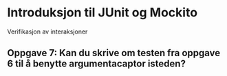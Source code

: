# Introduksjon til JUnit og Mockito

Verifikasjon av interaksjoner

## Oppgave 7: Kan du skrive om testen fra oppgave 6 til å benytte argumentacaptor isteden?


